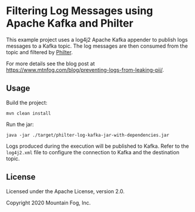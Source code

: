 # Filtering Log Messages using Apache Kafka and Philter

This example project uses a log4j2 Apache Kafka appender to publish logs messages to a Kafka topic. The log messages are then consumed from the topic and filtered by [Philter](https://www.mtnfog.com/products/philter/).

For more details see the blog post at https://www.mtnfog.com/blog/preventing-logs-from-leaking-pii/.

## Usage

Build the project:

`mvn clean install`

Run the jar:

`java -jar ./target/philter-log-kafka-jar-with-dependencies.jar`

Logs produced during the execution will be published to Kafka. Refer to the `log4j2.xml` file to configure the connection to Kafka and the destination topic.

## License

Licensed under the Apache License, version 2.0.

Copyright 2020 Mountain Fog, Inc. 